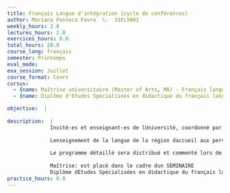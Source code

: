 ```yaml
---
title: Français Langue d'intégration (cycle de conférences)
author: Mariana Fonseca Favre  \-  31EL5001
weekly_hours: 2.0
lectures_hours: 2.0
exercices_hours: 0.0
total_hours: 28.0
course_lang: français
semester: Printemps
eval_mode: 
exa_session: Juillet
course_format: Cours
cursus:
  - {name: Maîtrise universitaire (Master of Arts, MA) - Français langue étrangère, type: N/A, credits: \-}
  - {name: Diplôme d'Etudes Spécialisées en didactique du français langue étrangère, type: N/A, credits: \-}

objective:  |
            
description:  |
              Invité-es et enseignant-es de lUniversité, coordonné par Mariana Fonseca et Laurent Gajo
              
              Lenseignement de la langue de la région daccueil aux personnes immigrées constitue actuellement un enjeu et un défi dans de nombreux pays occidentaux, dont la Suisse. Lobjectif explicite est de fournir à des populations souvent défavorisées un atout pour leur intégration sociale, culturelle et professionnelle. La démarche est complexe et présente de multiples facettes, que nous essaierons de refléter grâce à des interventions variées, proposées par des spécialistes de laccueil, de la politique de limmigration, de la didactique, comme de linterculturalité.
              
              Le programme détaillé sera distribué et commenté lors de la première séance.
              
              Maîtrise: est placé dans le cadre dun SEMINAIRE
              Diplôme dEtudes Spécialisées en didactique du français langue étrangère: est placé dans le cadre dun COURS
practice_hours: 0.0
---
```

